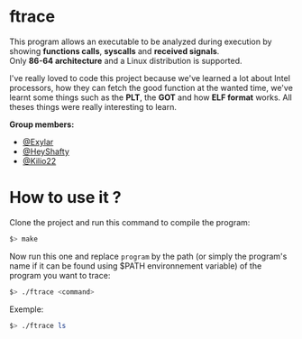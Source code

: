 # ftrace
This program allows an executable to be analyzed during execution by showing **functions calls**, **syscalls** and **received signals**.  
Only **86-64 architecture** and a Linux distribution is supported.  

I've really loved to code this project because we've learned a lot about Intel processors, how they can fetch the good function at the wanted time, we've learnt some things such as the **PLT**, the **GOT** and how **ELF format** works. All theses things were really interesting to learn.  

**Group members:**  
  - [@Exylar](https://github.com/Exylar)
  - [@HeyShafty](https://github.com/HeyShafty)
  - [@Kilio22](https://github.com/Kilio22)

# How to use it ?
Clone the project and run this command to compile the program:
```sh
$> make
```
Now run this one and replace `program` by the path (or simply the program's name if it can be found using $PATH environnement variable) of the program you want to trace:
```sh
$> ./ftrace <command>
```
Exemple:
```sh
$> ./ftrace ls
```
